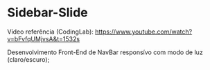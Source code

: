 # Sidebar-Slide

Vídeo referência (CodingLab): https://www.youtube.com/watch?v=bFvfqUMjvsA&t=1532s

Desenvolvimento Front-End de NavBar responsívo com modo de luz (claro/escuro);
